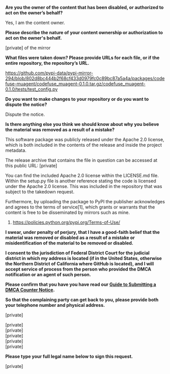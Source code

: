 **Are you the owner of the content that has been disabled, or authorized to act on the owner’s behalf?**

Yes, I am the content owner.

**Please describe the nature of your content ownership or authorization to act on the owner's behalf.**

[private] of the mirror

**What files were taken down? Please provide URLs for each file, or if the entire repository, the repository’s URL.**

https://github.com/pypi-data/pypi-mirror-294/blob/802d8bc444b2f68cf433d0979fc0c89bc87a5a4a/packages/codefuse-muagent/codefuse_muagent-0.1.0.tar.gz/codefuse_muagent-0.1.0/tests/test_config.py

**Do you want to make changes to your repository or do you want to dispute the notice?**

Dispute the notice.

**Is there anything else you think we should know about why you believe the material was removed as a result of a mistake?**

This software package was publicly released under the Apache 2.0 license, which is both included in the contents of the release and inside the project metadata.

The release archive that contains the file in question can be accessed at this public URL: [private]

You can find the included Apache 2.0 license within the LICENSE.md file. Within the setup.py file is another reference stating the code is licensed under the Apache 2.0 license. This was included in the repository that was subject to the takedown request.

Furthermore, by uploading the package to PyPI the publisher acknowledges and agrees to the terms of service[1], which grants or warrants that the content is free to be disseminated by mirrors such as mine.

1. https://policies.python.org/pypi.org/Terms-of-Use/

**I swear, under penalty of perjury, that I have a good-faith belief that the material was removed or disabled as a result of a mistake or misidentification of the material to be removed or disabled.**

**I consent to the jurisdiction of Federal District Court for the judicial district in which my address is located (if in the United States, otherwise the Northern District of California where GitHub is located), and I will accept service of process from the person who provided the DMCA notification or an agent of such person.**

**Please confirm that you have you have read our <a href="https://docs.github.com/articles/guide-to-submitting-a-dmca-counter-notice">Guide to Submitting a DMCA Counter Notice</a>.**

**So that the complaining party can get back to you, please provide both your telephone number and physical address.**

[private]

[private]  
[private]  
[private]  
[private]  
[private]  

**Please type your full legal name below to sign this request.**

[private]  
